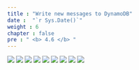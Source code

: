 ```yaml
---
title : "Write new messages to DynamoDB"
date :  "`r Sys.Date()`" 
weight : 6
chapter : false
pre : " <b> 4.6 </b> "
---
```


![](../../WorkShop2/04.dynamodb/4.6.new-messages/139.png?featherlight=false&width=90pc)
![](../../WorkShop2/04.dynamodb/4.6.new-messages/140.png?featherlight=false&width=90pc)
![](../../WorkShop2/04.dynamodb/4.6.new-messages/141.png?featherlight=false&width=90pc)
![](../../WorkShop2/04.dynamodb/4.6.new-messages/142.png?featherlight=false&width=90pc)
![](../../WorkShop2/04.dynamodb/4.6.new-messages/143.png?featherlight=false&width=90pc)
![](../../WorkShop2/04.dynamodb/4.6.new-messages/144.png?featherlight=false&width=90pc)
![](../../WorkShop2/04.dynamodb/4.6.new-messages/145.png?featherlight=false&width=90pc)
![](../../WorkShop2/04.dynamodb/4.6.new-messages/146.png?featherlight=false&width=90pc)
![](../../WorkShop2/04.dynamodb/4.6.new-messages/147.png?featherlight=false&width=90pc)